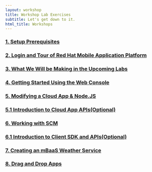 ```yaml
---
layout: workshop
title: Workshop Lab Exercises
subtitle: Let's get down to it.
html_title: Workshops
---
```


### [1. Setup Prerequisites](workshop-prerequisites.html)

### [2. Login and Tour of Red Hat Mobile Application Platform](workshop-introduction.html)

### [3. What We Will be Making in the Upcoming Labs](weather-app-introduction.html)

### [4. Getting Started Using the Web Console](a-tour-of-the-webconsole.html)

### [5. Modifying a Cloud App & Node.JS](a-tour-of-the-webconsole-cloud-weather-app.html)

### [5.1 Introduction to Cloud App APIs(Optional)](lab-a-tour-of-the-cloud-api.html)

### [6. Working with SCM](lab-working-with-scm-getweather.html)

### [6.1 Introduction to Client SDK and APIs(Optional)](lab-a-tour-of-the-client-api-dotnet.html)

### [7. Creating an mBaaS Weather Service](nodejs_weather_module.html)

### [8. Drag and Drop Apps](drag-and-drop-apps.html)


<!--  FUTURE LABS THAT ARE ADMIN/OPS FOCUSED

### [App & Cloud statistics](apps-and-cloud-statistics.html)

### [Administration & Management](administration-and-management.html)

-->
